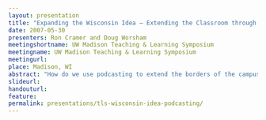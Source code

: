 ```yaml
---
layout: presentation
title: "Expanding the Wisconsin Idea – Extending the Classroom through Podcasting"
date: 2007-05-30
presenters: Ron Cramer and Doug Worsham
meetingshortname: UW Madison Teaching & Learning Symposium
meetingname: UW Madison Teaching & Learning Symposium
meetingurl: 
place: Madison, WI
abstract: "How do we use podcasting to extend the borders of the campus to the borders of the state? We will discuss the value of podcasting in promoting the excellent teaching, learning and research that occurs at the UW–Madison. Our discussion will address the thinking, planning, creation and support of podcasts that appeal both to students and also to the public at large. Sample podcasts created by UW–Madison instructors will be shown and discussed."
slideurl:
handouturl:
feature: 
permalink: presentations/tls-wisconsin-idea-podcasting/
---
```

